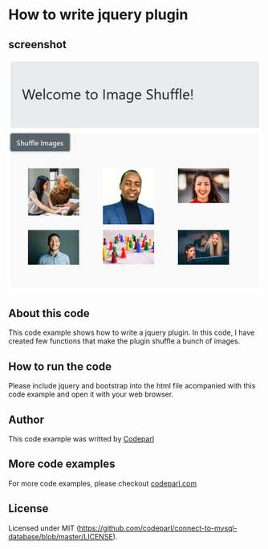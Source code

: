 # How to write jquery plugin

## screenshot

![screenshot](screenshot.png)

## About this code

This code example shows how to write a jquery plugin.
In this code, I have created few functions that make the plugin
shuffle a bunch of images.

## How to run the code

Please include jquery and bootstrap into the html file acompanied 
with this code example and open it with your web browser.

## Author

This code example was writted by [Codeparl](https://github.com/codeparl)

## More code examples

For more code examples, please checkout [codeparl.com](https://codeparl.com)

## License

Licensed under MIT (https://github.com/codeparl/connect-to-mysql-database/blob/master/LICENSE).